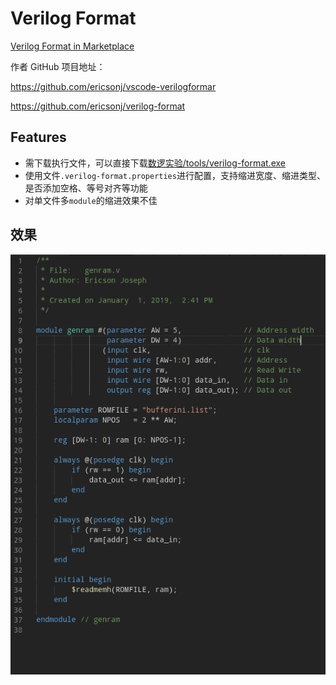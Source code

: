 # Verilog Format

[Verilog Format in Marketplace](https://marketplace.visualstudio.com/items?itemName=ericsonj.verilogformat)

作者 GitHub 项目地址：

https://github.com/ericsonj/vscode-verilogformar

https://github.com/ericsonj/verilog-format

## Features

- 需下载执行文件，可以直接下载[数逻实验/tools/verilog-format.exe](https://github.com/duskmoon314/THU_EXP/blob/master/%E6%95%B0%E9%80%BB%E5%AE%9E%E9%AA%8C/tools/verilog-format.exe)
- 使用文件`.verilog-format.properties`进行配置，支持缩进宽度、缩进类型、是否添加空格、等号对齐等功能
- 对单文件多`module`的缩进效果不佳

## 效果

![](https://github.com/ericsonj/vscode-verilogformar/blob/master/images/verilog-format.gif)
